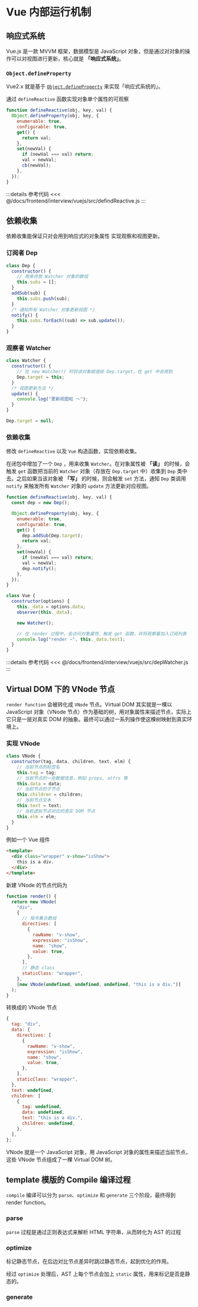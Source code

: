 # Vue 内部运行机制

## 响应式系统

Vue.js 是一款 MVVM 框架，数据模型是 JavaScript 对象，但是通过对对象的操作可以对视图进行更新，核心就是 **「响应式系统」**。

### `Object.defineProperty`

Vue2.x 就是基于 [`Object.defineProperty`](https://developer.mozilla.org/en-US/docs/Web/JavaScript/Reference/Global_Objects/Object/defineProperty) 来实现「响应式系统的」。

通过 `defineReactive` 函数实现对象单个属性的可观察

```js
function defineReactive(obj, key, val) {
  Object.defineProperty(obj, key, {
    enumerable: true,
    configurable: true,
    get() {
      return val;
    },
    set(newVal) {
      if (newVal === val) return;
      val = newVal;
      cb(newVal);
    },
  });
}
```

:::details 参考代码
<<< @/docs/frontend/interview/vuejs/src/defindReactive.js
:::

## 依赖收集

依赖收集能保证只对会用到响应式的对象属性 实现观察和视图更新。

### 订阅者 Dep

```js
class Dep {
  constructor() {
    // 用来存放 Watcher 对象的数组
    this.subs = [];
  }
  addSub(sub) {
    this.subs.push(sub);
  }
  /* 通知所有 Watcher 对象更新视图 */
  notify() {
    this.subs.forEach((sub) => sub.update());
  }
}
```

### 观察者 Watcher

```js
class Watcher {
  constructor() {
    // 在 new Watcher() 时将该对象赋值给 Dep.target，在 get 中会用到
    Dep.target = this;
  }
  /* 视图更新方法 */
  update() {
    console.log("更新视图啦 ～");
  }
}

Dep.target = null;
```

### 依赖收集

修改 `defineReactive` 以及 `Vue` 构造函数，实现依赖收集。

在闭包中增加了一个 `Dep` ，用来收集 `Watcher`。在对象属性被 **「读」** 的时候，会触发 `get` 函数把当前的 `Watcher` 对象（存放在 `Dep.target` 中）收集到 `Dep` 类中去。之后如果当该对象被 **「写」** 的时候，则会触发 `set` 方法，通知 `Dep` 类调用 `notify` 来触发所有 `Watcher` 对象的 `update` 方法更新对应视图。

```js
function defineReactive(obj, key, val) {
  const dep = new Dep();

  Object.defineProperty(obj, key, {
    enumerable: true,
    configurable: true,
    get() {
      dep.addSub(Dep.target);
      return val;
    },
    set(newVal) {
      if (newVal === val) return;
      val = newVal;
      dep.notify();
    },
  });
}

class Vue {
  constructor(options) {
    this._data = options.data;
    observer(this._data);

    new Watcher();

    // 在 render 过程中，会访问对象属性，触发 get 函数，并将观察着加入订阅列表
    console.log("render ~", this._data.test);
  }
}
```

:::details 参考代码
<<< @/docs/frontend/interview/vuejs/src/depWatcher.js
:::

## Virtual DOM 下的 VNode 节点

`render function` 会被转化成 `VNode` 节点。Virtual DOM 其实就是一棵以 JavaScript 对象（VNode 节点）作为基础的树，用对象属性来描述节点，实际上它只是一层对真实 DOM 的抽象。最终可以通过一系列操作使这棵树映射到真实环境上。

### 实现 VNode

```js
class VNode {
  constructor(tag, data, children, text, elm) {
    // 当前节点的标签名
    this.tag = tag;
    // 当前节点的一些数据信息，例如 props, attrs 等
    this.data = data;
    // 当前节点的子节点
    this.children = children;
    // 当前节点文本
    this.text = text;
    // 当前虚拟节点对应的真实 DOM 节点
    this.elm = elm;
  }
}
```

例如一个 Vue 组件

```html
<template>
  <div class="wrapper" v-show="isShow">
    this is a div.
  </div>
</template>
```

新建 VNode 的节点代码为

```js
function render() {
  return new VNode(
    "div",
    {
      // 指令集合数组
      directives: [
        {
          rawName: "v-show",
          expression: "isShow",
          name: "show",
          value: true,
        },
      ],
      // 静态 class
      staticClass: "wrapper",
    },
    [new VNode(undefined, undefined, undefined, "this is a div.")]
  );
}
```

转换成的 VNode 节点

```js
{
  tag: "div",
  data: {
    directives: [
      {
        rawName: "v-show",
        expression: "isShow",
        name: "show",
        value: true,
      },
    ],
    staticClass: "wrapper",
  },
  text: undefined,
  children: [
    {
      tag: undefined,
      data: undefined,
      text: "this is a div.",
      children: undefined,
    },
  ],
};
```

VNode 就是一个 JavaScript 对象，用 JavaScript 对象的属性来描述当前节点，这些 VNode 节点组成了一棵 Virtual DOM 树。

## template 模版的 Compile 编译过程

`compile` 编译可以分为 `parse`、`optimize` 和 `generate` 三个阶段，最终得到 render function。

### parse

`parse` 过程是通过正则表达式来解析 HTML 字符串，从而转化为 AST 的过程

### optimize

标记静态节点，在后边对比节点差异时跳过静态节点，起到优化的作用。

经过 `optimize` 处理后，AST 上每个节点会加上 `static` 属性，用来标记是否是静态的。

### generate

